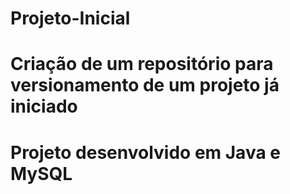 # Projeto-Inicial
# Criação de um repositório para versionamento de um projeto já iniciado
# Projeto desenvolvido em Java e MySQL
